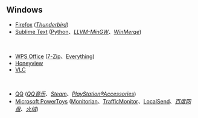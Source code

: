 ## Windows

* [Firefox](https://www.mozilla.org/en-US/firefox/all/) ([_Thunderbird_](https://www.thunderbird.net/zh-CN/))
* [Sublime Text](https://www.sublimetext.com) ([Python](https://www.python.org)、[_LLVM-MinGW_](https://www.mingw-w64.org/downloads/#llvm-mingw)、[_WinMerge_](https://winmerge.org))

<br>

* [WPS Office](https://www.wps.cn) ([7-Zip](https://www.7-zip.org)、[Everything](https://www.voidtools.com/zh-cn/))
* [Honeyview](https://www.bandisoft.com/honeyview/)
* [VLC](https://www.videolan.org)

<br>

* [QQ](https://im.qq.com) ([_QQ音乐_](https://y.qq.com)、[_Steam_](https://store.steampowered.com)、[_PlayStation®Accessories_](https://play.st/3AC0qb0))
* [Microsoft PowerToys](https://github.com/microsoft/PowerToys) ([Monitorian](https://github.com/emoacht/Monitorian)、[TrafficMonitor](https://github.com/zhongyang219/TrafficMonitor)、[LocalSend](https://github.com/localsend/localsend)、[_百度网盘_](https://pan.baidu.com)、[_火绒_](https://www.huorong.cn))

